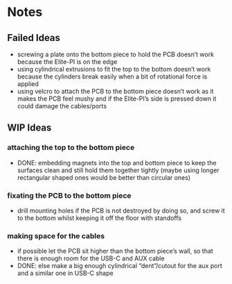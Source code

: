 # Notes
## Failed Ideas
- screwing a plate onto the bottom piece to hold the PCB doesn’t work because the Elite-PI is on the edge
- using cylindrical extrusions to fit the top to the bottom doesn’t work because the cylinders break easily when a bit of rotational force is applied
- using velcro to attach the PCB to the bottom piece doesn’t work as it makes the PCB feel mushy and if the Elite-PI’s side is pressed down it could damage the cables/ports

## WIP Ideas
### attaching the top to the bottom piece
- DONE: embedding magnets into the top and bottom piece to keep the surfaces clean and still hold them together tightly (maybe using longer rectangular shaped ones would be better than circular ones)

### fixating the PCB to the bottom piece
- drill mounting holes if the PCB is not destroyed by doing so, and screw it to the bottom whilst keeping it off the floor with standoffs

### making space for the cables
- if possible let the PCB sit higher than the bottom piece’s wall, so that there is enough room for the USB-C and AUX cable
- DONE: else make a big enough cylindrical “dent”/cutout for the aux port and a similar one in USB-C shape